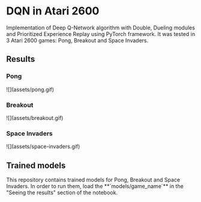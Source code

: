 <h1>DQN in Atari 2600</h1>
Implementation of Deep Q-Network algorithm with Double, Dueling modules and Prioritized Experience Replay using PyTorch framework. 
It was tested in 3 Atari 2600 games: Pong, Breakout and Space Invaders.

<h2>Results</h2>

<h3>Pong</h3>
![](assets/pong.gif)

<h3>Breakout</h3>
![](assets/breakout.gif)

<h3>Space Invaders</h3>
![](assets/space-invaders.gif)

<h2>Trained models</h2>
This repository contains trained models for Pong, Breakout and Space Invaders. In order to run them, load the 
**`models/game_name`** in the "Seeing the results" section of the notebook.